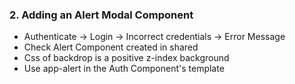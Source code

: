 ### 2. Adding an Alert Modal Component

* Authenticate -> Login -> Incorrect credentials -> Error Message
* Check Alert Component created in shared
* Css of backdrop is a positive z-index background
* Use app-alert in the Auth Component's template